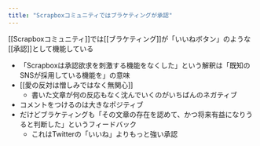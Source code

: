 ```yaml
---
title: "Scrapboxコミュニティではブラケティングが承認"
---
```


[[Scrapboxコミュニティ]]では[[ブラケティング]]が「いいねボタン」のような[[承認]]として機能している
- 「Scrapboxは承認欲求を刺激する機能をなくした」という解釈は「既知のSNSが採用している機能を」の意味
- [[愛の反対は憎しみではなく無関心]]
    - 書いた文章が何の反応もなく沈んでいくのがいちばんのネガティブ
- コメントをつけるのは大きなポジティブ
- だけどブラケティングも「その文章の存在を認めて、かつ将来有益になりうると判断した」というフィードバック
    - これはTwitterの「いいね」よりもっと強い承認
